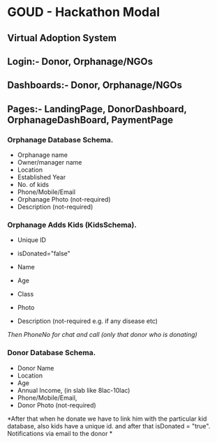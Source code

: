 # GOUD - Hackathon Modal
## Virtual Adoption System

## Login:- **Donor,** **Orphanage/NGOs**

## Dashboards:- **Donor,** **Orphanage/NGOs**

## Pages:- **LandingPage,** **DonorDashboard,** **OrphanageDashBoard,** **PaymentPage**

### Orphanage Database Schema.

- Orphanage name
- Owner/manager name
- Location
- Established Year
- No. of kids
- Phone/Mobile/Email
- Orphanage Photo (not-required)
- Description (not-required)

### Orphanage Adds Kids (KidsSchema).

- Unique ID
- isDonated="false"

- Name
- Age
- Class
- Photo
- Description (not-required e.g. if any disease etc)

*Then PhoneNo for chat and call (only that donor who is donating)*

### Donor Database Schema.

- Donor Name
- Location
- Age
- Annual Income, (in slab like 8lac-10lac)
- Phone/Mobile/Email,
- Donor Photo (not-required)

*After that when he donate we have to link him with the
particular kid database, also kids have a unique id.
and after that isDonated = "true".
Notifications via email to the donor
*



